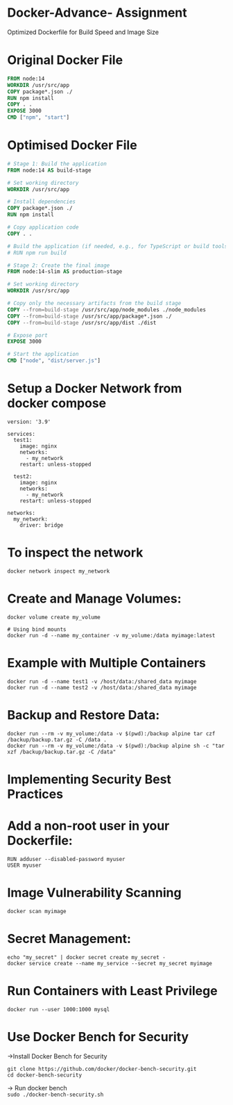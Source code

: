 # Docker-Advance- Assignment

Optimized Dockerfile for Build Speed and Image Size


 # Original Docker File

```DockerFile
FROM node:14  
WORKDIR /usr/src/app  
COPY package*.json ./  
RUN npm install  
COPY . .  
EXPOSE 3000  
CMD ["npm", "start"]  
```

# Optimised Docker File 

```DockerFile
# Stage 1: Build the application
FROM node:14 AS build-stage

# Set working directory
WORKDIR /usr/src/app

# Install dependencies
COPY package*.json ./
RUN npm install

# Copy application code
COPY . .

# Build the application (if needed, e.g., for TypeScript or build tools)
# RUN npm run build 

# Stage 2: Create the final image
FROM node:14-slim AS production-stage

# Set working directory
WORKDIR /usr/src/app

# Copy only the necessary artifacts from the build stage
COPY --from=build-stage /usr/src/app/node_modules ./node_modules
COPY --from=build-stage /usr/src/app/package*.json ./
COPY --from=build-stage /usr/src/app/dist ./dist

# Expose port
EXPOSE 3000

# Start the application
CMD ["node", "dist/server.js"]
```

# Setup a Docker Network from docker compose
```
version: '3.9'

services:
  test1:
    image: nginx
    networks:
      - my_network
    restart: unless-stopped

  test2:
    image: nginx
    networks:
      - my_network
    restart: unless-stopped

networks:
  my_network:
    driver: bridge
```


# To inspect the network 
``` docker network inspect my_network ```


# Create and Manage Volumes:
```
docker volume create my_volume

# Using bind mounts 
docker run -d --name my_container -v my_volume:/data myimage:latest
```

# Example with Multiple Containers
```
docker run -d --name test1 -v /host/data:/shared_data myimage
docker run -d --name test2 -v /host/data:/shared_data myimage
```

# Backup and Restore Data:
```
docker run --rm -v my_volume:/data -v $(pwd):/backup alpine tar czf /backup/backup.tar.gz -C /data .
docker run --rm -v my_volume:/data -v $(pwd):/backup alpine sh -c "tar xzf /backup/backup.tar.gz -C /data"
```
# Implementing Security Best Practices

# Add a non-root user in your Dockerfile:
```
RUN adduser --disabled-password myuser
USER myuser
```
# Image Vulnerability Scanning
```docker scan myimage ```


# Secret Management:
```
echo "my_secret" | docker secret create my_secret -
docker service create --name my_service --secret my_secret myimage
```

# Run Containers with Least Privilege
```
docker run --user 1000:1000 mysql
```
# Use Docker Bench for Security
->Install Docker Bench for Security
```
git clone https://github.com/docker/docker-bench-security.git
cd docker-bench-security
```
-> Run docker bench  
```sudo ./docker-bench-security.sh ```





